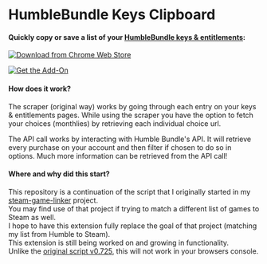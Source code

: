 # HumbleBundle Keys Clipboard
#### Quickly copy or save a list of your [HumbleBundle keys & entitlements](https://www.humblebundle.com/home/keys):

[![Download from Chrome Web Store](https://developer.chrome.com/webstore/images/ChromeWebStore_Badge_v2_206x58.png 'HumbleBundle Keys Clipboard extension, available in the Chrome Web Store')](https://chrome.google.com/webstore/detail/humblebundle-keys-clipboa/cmepjcombnmfffjpnnnhmagpmdmnbedg?hl=en)

[![Get the Add-On](https://ffp4g1ylyit3jdyti1hqcvtb-wpengine.netdna-ssl.com/addons/files/2015/11/get-the-addon.png 'HumbleBundle Keys Clipboard Add-On available in FireFox add-ons')](https://addons.mozilla.org/en-US/firefox/addon/humblebundle-keys-clipboard/)


#### How does it work?
The scraper (original way) works by going through each entry on your keys & entitlements pages.
While using the scraper you have the option to fetch your choices (monthlies) by retrieving each individual choice url.

The API call works by interacting with Humble Bundle's API.
It will retrieve every purchase on your account and then filter if chosen to do so in options.
Much more information can be retrieved from the API call!


#### Where and why did this start?
This repository is a continuation of the script that I originally started in my [steam-game-linker](https://github.com/BeevMan/steam-game-linker) project.  
You may find use of that project if trying to match a different list of games to Steam as well.  
I hope to have this extension fully replace the goal of that project (matching my list from Humble to Steam).  
This extension is still being worked on and growing in functionality.  
Unlike the [original script v0.725](https://github.com/BeevMan/steam-game-linker/blob/master/scripts/hbKeyPgNameLister.js), this will not work in your browsers console.